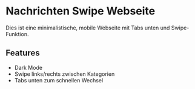 
# Nachrichten Swipe Webseite

Dies ist eine minimalistische, mobile Webseite mit Tabs unten und Swipe-Funktion.

## Features

- Dark Mode
- Swipe links/rechts zwischen Kategorien
- Tabs unten zum schnellen Wechsel


